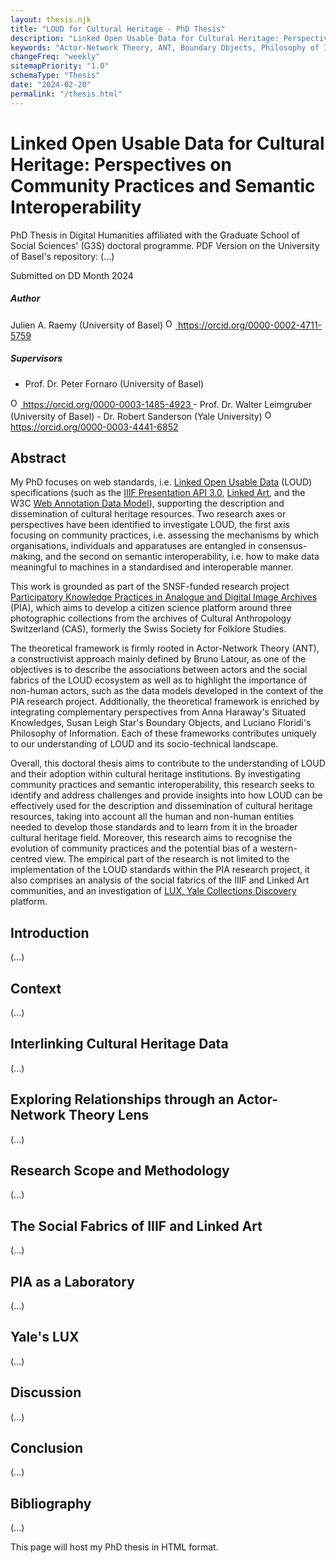 ```yaml
---
layout: thesis.njk
title: "LOUD for Cultural Heritage - PhD Thesis"
description: "Linked Open Usable Data for Cultural Heritage: Perspectives on Community Practices and Semantic Interoperability – My PhD focuses on web standards, i.e. Linked Open Usable Data (LOUD) specifications (such as the IIIF Presentation API 3.0, Linked Art, and the W3C Web Annotation Data Model, supporting the description and dissemination of cultural heritage resources. Two research axes or perspectives have been identified to investigate LOUD, the first axis focusing on community practices, i.e. assessing the mechanisms by which organisations, individuals and apparatuses are entangled in consensus-making, and the second on semantic interoperability, i.e. how to make data meaningful to machines in a standardised and interoperable manner. This work is grounded as part of the SNSF-funded research project Participatory Knowledge Practices in Analogue and Digital Image Archives (PIA), which aims to develop a citizen science platform around three photographic collections from the archives of Cultural Anthropology Switzerland (CAS), formerly the Swiss Society for Folklore Studies. The theoretical framework is firmly rooted in Actor-Network Theory (ANT), a constructivist approach mainly defined by Bruno Latour, as one of the objectives is to describe the associations between actors and the social fabrics of the LOUD ecosystem as well as to highlight the importance of non-human actors, such as the data models developed in the context of the PIA research project. Additionally, the theoretical framework is enriched by integrating complementary perspectives from Anna Haraway's Situated Knowledges, Susan Leigh Star's Boundary Objects, and Luciano Floridi's Philosophy of Information. Each of these frameworks contributes uniquely to our understanding of LOUD and its socio-technical landscape. Overall, this doctoral thesis aims to contribute to the understanding of LOUD and their adoption within cultural heritage institutions. By investigating community practices and semantic interoperability, this research seeks to identify and address challenges and provide insights into how LOUD can be effectively used for the description and dissemination of cultural heritage resources, taking into account all the human and non-human entities needed to develop those standards and to learn from it in the broader cultural heritage field. Moreover, this research aims to recognise the evolution of community practices and the potential bias of a western-centred view. The empirical part of the research is not limited to the implementation of the LOUD standards within the PIA research project, it also comprises an analysis of the social fabrics of the IIIF and Linked Art communities, and an investigation of LUX, Yale Collections Discovery platform."
keywords: "Actor-Network Theory, ANT, Boundary Objects, Philosophy of Information, Situated Knowledges, Science and Technology Studies, STS, DH, PhD Thesis in Digital Humanities, Citizen Science"
changeFreq: "weekly"
sitemapPriority: "1.0"
schemaType: "Thesis"
date: "2024-02-20"
permalink: "/thesis.html"
---
```


# Linked Open Usable Data for Cultural Heritage: Perspectives on Community Practices and Semantic Interoperability

PhD Thesis in Digital Humanities affiliated with the Graduate School of Social Sciences' (G3S) doctoral programme. PDF Version on the University of Basel's repository: (...)

Submitted on DD Month 2024

##### Author 

Julien A. Raemy (University of Basel) <a href="https://orcid.org/0000-0002-4711-5759" target="_blank">
<img alt="ORCID logo" src="https://info.orcid.org/wp-content/uploads/2019/11/orcid_16x16.png" width="16" height="16" />
https://orcid.org/0000-0002-4711-5759
</a>

##### Supervisors 
- Prof. Dr. Peter Fornaro (University of Basel) <a href="https://orcid.org/0000-0003-1485-4923" target="_blank">
<img alt="ORCID logo" src="https://info.orcid.org/wp-content/uploads/2019/11/orcid_16x16.png" width="16" height="16" />
https://orcid.org/0000-0003-1485-4923
</a>
- Prof. Dr. Walter Leimgruber (University of Basel) 
- Dr. Robert Sanderson (Yale University) <a href="https://orcid.org/0000-0003-4441-6852" target="_blank">
<img alt="ORCID logo" src="https://info.orcid.org/wp-content/uploads/2019/11/orcid_16x16.png" width="16" height="16" />
https://orcid.org/0000-0003-4441-6852
</a>

## Abstract

My PhD focuses on web standards, i.e. [Linked Open Usable Data](loud.html) (LOUD) specifications (such as the [IIIF Presentation API 3.0](https://iiif.io/api/presentation/3.0/), [Linked Art](https://linked.art), and the W3C [Web Annotation Data Model](https://www.w3.org/TR/annotation-model/)), supporting the description and dissemination of cultural heritage resources. Two research axes or perspectives have been identified to investigate LOUD, the first axis focusing on community practices, i.e. assessing the mechanisms by which organisations, individuals and apparatuses are entangled in consensus-making, and the second on semantic interoperability, i.e. how to make data meaningful to machines in a standardised and interoperable manner.

This work is grounded as part of the SNSF-funded research project [Participatory Knowledge Practices in Analogue and Digital Image Archives](pia.html) (PIA), which aims to develop a citizen science platform around three photographic collections from the archives of Cultural Anthropology Switzerland (CAS), formerly the Swiss Society for Folklore Studies.
 
The theoretical framework is firmly rooted in Actor-Network Theory (ANT), a constructivist approach mainly defined by Bruno Latour, as one of the objectives is to describe the associations between actors and the social fabrics of the LOUD ecosystem as well as to highlight the importance of non-human actors, such as the data models developed in the context of the PIA research project. Additionally, the theoretical framework is enriched by integrating complementary perspectives from Anna Haraway's Situated Knowledges, Susan Leigh Star's Boundary Objects, and Luciano Floridi's Philosophy of Information. Each of these frameworks contributes uniquely to our understanding of LOUD and its socio-technical landscape.

Overall, this doctoral thesis aims to contribute to the understanding of LOUD and their adoption within cultural heritage institutions. By investigating community practices and semantic interoperability, this research seeks to identify and address challenges and provide insights into how LOUD can be effectively used for the description and dissemination of cultural heritage resources, taking into account all the human and non-human entities needed to develop those standards and to learn from it in the broader cultural heritage field. Moreover, this research aims to recognise the evolution of community practices and the potential bias of a western-centred view. The empirical part of the research is not limited to the implementation of the LOUD standards within the PIA research project, it also comprises an analysis of the social fabrics of the IIIF and Linked Art communities, and an investigation of [LUX, Yale Collections Discovery](https://lux.collections.yale.edu/) platform.

## Introduction

(...)

## Context

(...)

## Interlinking Cultural Heritage Data

(...)

## Exploring Relationships through an Actor-Network Theory Lens

(...)

## Research Scope and Methodology

(...)

## The Social Fabrics of IIIF and Linked Art

(...)

## PIA as a Laboratory

(...)

## Yale's LUX

(...)

## Discussion

(...)

## Conclusion

(...)

## Bibliography

(...)





This page will host my PhD thesis in HTML format.





